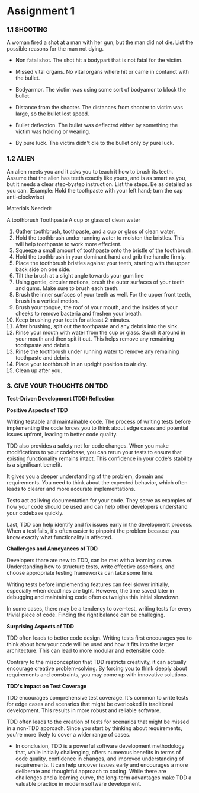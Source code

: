 # Assignment 1

### 1.1 SHOOTING
A woman fired a shot at a man with her gun, but the man did not die. List the possible
reasons for the man not dying.

- Non fatal shot. The shot hit a bodypart that is not fatal for the victim.

- Missed vital organs. No vital organs where hit or came in contanct with the bullet.

- Bodyarmor. The victim was using some sort of bodyamor to block the bullet.

- Distance from the shooter. The distances from shooter to victim was large, so the bullet lost speed.

- Bullet deflection. The bullet was deflected either by something the victim was holding or wearing.

- By pure luck. The victim didn't die to the bullet only by pure luck.


### 1.2 ALIEN
An alien meets you and it asks you to teach it how to brush its teeth. Assume that the
alien has teeth exactly like yours, and is as smart as you, but it needs a clear step-bystep instruction. List the steps. Be as detailed as you can. (Example: Hold the
toothpaste with your left hand; turn the cap
anti-clockwise)

Materials Needed:

A toothbrush
Toothpaste
A cup or glass of clean water


1. Gather toothbrush, toothpaste, and a cup or glass of clean water.
2. Hold the toothbrush under running water to moisten the bristles. This will help toothpaste to work more effecient.
3. Squeeze a small amount of toothpaste onto the bristle of the toothbrush.
4. Hold the toothbrush in your dominant hand and grib the handle firmly.
5. Place the toothbrush bristles against your teeth, starting with the upper back side on one side.
6. Tilt the brush at a slight angle towards your gum line
7. Using gentle, circular motions, brush the outer surfaces of your teeth and gums. Make sure to brush each teeth.
8. Brush the inner surfaces of your teeth as well. For the upper front teeth, brush in a vertical motion.
9. Brush your tongue, the roof of your mouth, and the insides of your cheeks to remove bacteria and freshen your breath.
10. Keep brushing your teeth for atleast 2 minutes.
11. After brushing, spit out the toothpaste and any debris into the sink.
12. Rinse your mouth with water from the cup or glass. Swish it around in your mouth and then spit it out. This helps remove any remaining toothpaste and debris.
13. Rinse the toothbrush under running water to remove any remaining toothpaste and debris.
14. Place your toothbrush in an upright position to air dry.
15. Clean up after you.




### 3. GIVE YOUR THOUGHTS ON TDD 

**Test-Driven Development (TDD) Reflection**

**Positive Aspects of TDD**

Writing testable and maintainable code. The process of writing tests before implementing the code forces you to think about edge cases and potential issues upfront, leading to better code quality.

TDD also provides a safety net for code changes. When you make modifications to your codebase, you can rerun your tests to ensure that existing functionality remains intact. This confidence in your code's stability is a significant benefit.

It gives you a deeper understanding of the problem, domain and requirements. You need to think about the expected behavior, which often leads to clearer and more accurate implementations.

Tests act as living documentation for your code. They serve as examples of how your code should be used and can help other developers understand your codebase quickly.

Last, TDD can help identify and fix issues early in the development process. When a test fails, it's often easier to pinpoint the problem because you know exactly what functionality is affected.

**Challenges and Annoyances of TDD**

Developers thare are new to TDD, can be met with a learning curve. Understanding how to structure tests, write effective assertions, and choose appropriate testing frameworks can take some time.

Writing tests before implementing features can feel slower initially, especially when deadlines are tight. However, the time saved later in debugging and maintaining code often outweighs this initial slowdown.

In some cases, there may be a tendency to over-test, writing tests for every trivial piece of code. Finding the right balance can be challeging.

**Surprising Aspects of TDD**

TDD often leads to better code design. Writing tests first encourages you to think about how your code will be used and how it fits into the larger architecture. This can lead to more modular and extensible code.

Contrary to the misconception that TDD restricts creativity, it can actually encourage creative problem-solving. By forcing you to think deeply about requirements and constraints, you may come up with innovative solutions.

**TDD's Impact on Test Coverage**

TDD encourages comprehensive test coverage. It's common to write tests for edge cases and scenarios that might be overlooked in traditional development. This results in more robust and reliable software.

TDD often leads to the creation of tests for scenarios that might be missed in a non-TDD approach. Since you start by thinking about requirements, you're more likely to cover a wider range of cases.

- In conclusion, TDD is a powerful software development methodology that, while initially challenging, offers numerous benefits in terms of code quality, confidence in changes, and improved understanding of requirements. It can help uncover issues early and encourages a more deliberate and thoughtful approach to coding. While there are challenges and a learning curve, the long-term advantages make TDD a valuable practice in modern software development.